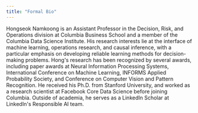 ```yaml
---
title: "Formal Bio"
---
```



Hongseok Namkoong is an Assistant Professor in the Decision, Risk, and
Operations division at Columbia Business School and a member of the Columbia
Data Science Institute. His research interests lie at the interface of machine
learning, operations research, and causal inference, with a particular
emphasis on developing reliable learning methods for decision-making
problems. Hong's research has been recognized by several awards, including
paper awards at Neural Information Processing Systems, International
Conference on Machine Learning, INFORMS Applied Probability Society, and
Conference on Computer Vision and Pattern Recognition. He received his
Ph.D. from Stanford University, and worked as a research scientist at Facebook
Core Data Science before joining Columbia. Outside of academia, he serves as a
LinkedIn Scholar at LinkedIn's Responsible AI team.